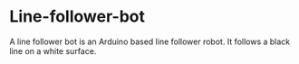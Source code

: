 # Line-follower-bot
A line follower bot is an Arduino based line follower robot. It follows a black line on a white surface.
